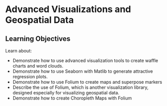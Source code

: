 # Advanced Visualizations and Geospatial Data

## Learning Objectives

Learn about:
- Demonstrate how to use advanced visualization tools to create waffle charts and word clouds.
- Demonstrate how to use Seaborn with Matlib to generate attractive regression plots.
- Demonstrate how to use Folium to create maps and superpose markers
- Describe the use of Folium, which is another visualization library, designed especially for visualizing geospatial data.
- Demonstrate how to create Choropleth Maps with Folium